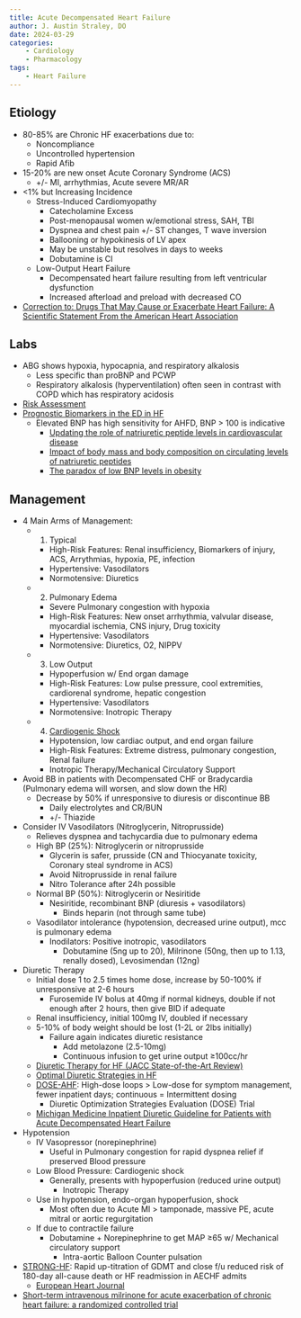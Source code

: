 ```yaml
---
title: Acute Decompensated Heart Failure
author: J. Austin Straley, DO
date: 2024-03-29
categories:
    - Cardiology
    - Pharmacology
tags:
    - Heart Failure
---
```


## Etiology

- 80-85% are Chronic HF exacerbations due to:
    - Noncompliance
    - Uncontrolled hypertension
    - Rapid Afib
- 15-20% are new onset Acute Coronary Syndrome (ACS)
    - +/- MI, arrhythmias, Acute severe MR/AR
- <1% but Increasing Incidence
    - Stress-Induced Cardiomyopathy
        - Catecholamine Excess
        - Post-menopausal women w/emotional stress, SAH, TBI
        - Dyspnea and chest pain +/- ST changes, T wave inversion
        - Ballooning or hypokinesis of LV apex
        - May be unstable but resolves in days to weeks
        - Dobutamine is CI
    - Low-Output Heart Failure
        - Decompensated heart failure resulting from left ventricular dysfunction
        - Increased afterload and preload with decreased CO
- [Correction to: Drugs That May Cause or Exacerbate Heart Failure: A Scientific Statement From the American Heart Association][9]

## Labs

- ABG shows hypoxia, hypocapnia, and respiratory alkalosis
    - Less specific than proBNP and PCWP
    - Respiratory alkalosis (hyperventilation) often seen in contrast with COPD which has respiratory acidosis
- [Risk Assessment][14]
- [Prognostic Biomarkers in the ED in HF][13]
    - Elevated BNP has high sensitivity for AHFD, BNP > 100 is indicative
        - [Updating the role of natriuretic peptide levels in cardiovascular disease][10]
        - [Impact of body mass and body composition on circulating levels of natriuretic peptides][11]
        - [The paradox of low BNP levels in obesity][12]

## Management

- 4 Main Arms of Management:
    - 1) Typical
        - High-Risk Features: Renal insufficiency, Biomarkers of injury, ACS, Arrythmias, hypoxia, PE, infection
        - Hypertensive: Vasodilators
        - Normotensive: Diuretics
    - 2) Pulmonary Edema
        - Severe Pulmonary congestion with hypoxia
        - High-Risk Features: New onset arrhythmia, valvular disease, myocardial ischemia, CNS injury, Drug toxicity
        - Hypertensive: Vasodilators
        - Normotensive: Diuretics, O2, NIPPV
    - 3) Low Output
        - Hypoperfusion w/ End organ damage
        - High-Risk Features: Low pulse pressure, cool extremities, cardiorenal syndrome, hepatic congestion
        - Hypertensive: Vasodilators
        - Normotensive: Inotropic Therapy
    - 4) [Cardiogenic Shock][1]
        - Hypotension, low cardiac output, and end organ failure
        - High-Risk Features: Extreme distress, pulmonary congestion, Renal failure
        - Inotropic Therapy/Mechanical Circulatory Support
- Avoid BB in patients with Decompensated CHF or Bradycardia (Pulmonary edema will worsen, and slow down the HR)
    - Decrease by 50% if unresponsive to diuresis or discontinue BB
        - Daily electrolytes and CR/BUN
        - +/- Thiazide
- Consider IV Vasodilators (Nitroglycerin, Nitroprusside)
    - Relieves dyspnea and tachycardia due to pulmonary edema
    - High BP (25%): Nitroglycerin or nitroprusside
        - Glycerin is safer, prusside (CN and Thiocyanate toxicity, Coronary steal syndrome in ACS)
        - Avoid Nitroprusside in renal failure
        - Nitro Tolerance after 24h possible
    - Normal BP (50%): Nitroglycerin or Nesiritide
        - Nesiritide, recombinant BNP (diuresis + vasodilators)
            - Binds heparin (not through same tube)
    - Vasodilator intolerance (hypotension, decreased urine output), mcc is pulmonary edema
        - Inodilators: Positive inotropic, vasodilators
            - Dobutamine (5ng up to 20), Milrinone (50ng, then up to 1.13, renally dosed), Levosimendan (12ng)
- Diuretic Therapy
    - Initial dose 1 to 2.5 times home dose, increase by 50-100% if unresponsive at 2-6 hours
        - Furosemide IV bolus at 40mg if normal kidneys, double if not enough after 2 hours, then give BID if adequate
    - Renal insufficiency, initial 100mg IV, doubled if necessary
    - 5-10% of body weight should be lost (1-2L or 2lbs initially)
        - Failure again indicates diuretic resistance
            - Add metolazone (2.5-10mg)
            - Continuous infusion to get urine output ≥100cc/hr
    - [Diuretic Therapy for HF (JACC State-of-the-Art Review)][8]
    - [Optimal Diuretic Strategies in HF][7]
    - [DOSE-AHF][6]: High-dose loops > Low-dose for symptom management, fewer inpatient days; continuous = Intermittent dosing
        - Diuretic Optimization Strategies Evaluation (DOSE) Trial
    - [Michigan Medicine Inpatient Diuretic Guideline for Patients with Acute Decompensated Heart Failure][2]
- Hypotension
    - IV Vasopressor (norepinephrine)
        - Useful in Pulmonary congestion for rapid dyspnea relief if preserved Blood pressure
    - Low Blood Pressure: Cardiogenic shock
        - Generally, presents with hypoperfusion (reduced urine output)
            - Inotropic Therapy
    - Use in hypotension, endo-organ hypoperfusion, shock
        - Most often due to Acute MI > tamponade, massive PE, acute mitral or aortic regurgitation
    - If due to contractile failure
        - Dobutamine + Norepinephrine to get MAP ≥65 w/ Mechanical circulatory support
            - Intra-aortic Balloon Counter pulsation
- [STRONG-HF][3]: Rapid up-titration of GDMT and close f/u reduced risk of 180-day all-cause death or HF readmission in AECHF admits
    - [European Heart Journal][4]
- [Short-term intravenous milrinone for acute exacerbation of chronic heart failure: a randomized controlled trial][5]

[1]: /im-guide/cards/cardiac-critical-care/cardiogenic-shock
[2]: https://www.ncbi.nlm.nih.gov/books/NBK589894/
[3]: https://www.acc.org/Latest-in-Cardiology/Clinical-Trials/2022/12/05/14/33/strong-hf
[4]: https://academic.oup.com/eurheartj/article/44/31/2947/7175273
[5]: https://pubmed.ncbi.nlm.nih.gov/11911756/{:target="_blank"}
[6]: https://pubmed.ncbi.nlm.nih.gov/21366472/
[7]: https://www.ncbi.nlm.nih.gov/pmc/articles/PMC8039650/
[8]: https://www.jacc.org/doi/10.1016/j.jacc.2019.12.059
[9]: https://doi.org/10.1161/CIR.0000000000000449
[10]: https://pubmed.ncbi.nlm.nih.gov/22104459/{:target="_blank"}
[11]: https://pubmed.ncbi.nlm.nih.gov/16203929/{:target="_blank"}
[12]: https://pubmed.ncbi.nlm.nih.gov/21523383/{:target="_blank"}
[13]: https://thoracickey.com/diagnostic-and-prognostic-biomarkers-in-emergency-department-heart-failure/
[14]: https://pubmed.ncbi.nlm.nih.gov/31526538/{:target="_blank"}

